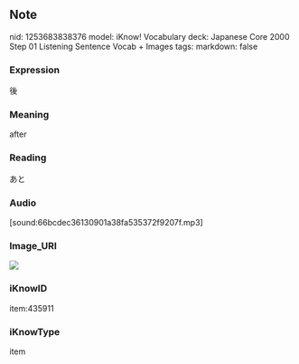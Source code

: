 ## Note
nid: 1253683838376
model: iKnow! Vocabulary
deck: Japanese Core 2000 Step 01 Listening Sentence Vocab + Images
tags: 
markdown: false

### Expression
後

### Meaning
after

### Reading
あと

### Audio
[sound:66bcdec36130901a38fa535372f9207f.mp3]

### Image_URI
<!DOCTYPE html>
<title></title>
<img src="043595c89769b50c8f8490f0b51c7b6a.jpg">



### iKnowID
item:435911

### iKnowType
item

